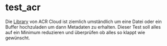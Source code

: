# test_acr

Die [Library](https://github.com/acrcloud/acrcloud_sdk_golang) von ACR Cloud ist ziemlich umständlich um eine Datei oder ein Buffer hochzuladen um dann Metadaten zu erhalten. Dieser Test soll alles auf ein Minimum reduzieren und überprüfen ob alles so klappt wie gewünscht.